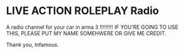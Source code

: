 # LIVE ACTION ROLEPLAY Radio
 A radio channel for your car in arma 3
!!!!!!!!!
IF YOU'RE GOING TO USE THIS, PLEASE PUT MY NAME SOMEHWERE OR GIVE ME CREDIT.

Thank you, Infamous.